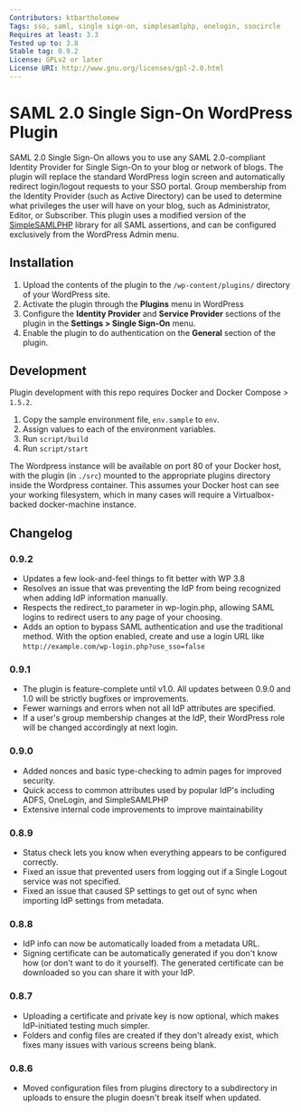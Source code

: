 ```yaml
---
Contributors: ktbartholomew
Tags: sso, saml, single sign-on, simplesamlphp, onelogin, ssocircle
Requires at least: 3.3
Tested up to: 3.8
Stable tag: 0.9.2
License: GPLv2 or later
License URI: http://www.gnu.org/licenses/gpl-2.0.html
---
```

# SAML 2.0 Single Sign-On WordPress Plugin

SAML 2.0 Single Sign-On allows you to use any SAML 2.0-compliant Identity Provider for Single Sign-On to your blog or network of blogs.  The plugin will replace the standard WordPress login screen and automatically redirect login/logout requests to your SSO portal. Group membership from the Identity Provider (such as Active Directory) can be used to determine what privileges the user will have on your blog, such as Administrator, Editor, or Subscriber. This plugin uses a modified version of the [SimpleSAMLPHP](https://simplesamlphp.org/) library for all SAML assertions, and can be configured exclusively from the WordPress Admin menu.

## Installation

1. Upload the contents of the plugin to the `/wp-content/plugins/` directory of your WordPress site.
2. Activate the plugin through the **Plugins** menu in WordPress
3. Configure the **Identity Provider** and **Service Provider** sections of the plugin in the **Settings > Single Sign-On** menu.
4. Enable the plugin to do authentication on the **General** section of the plugin.

## Development

Plugin development with this repo requires Docker and Docker Compose > `1.5.2`.

1. Copy the sample environment file, `env.sample` to `env`.
1. Assign values to each of the environment variables.
1. Run `script/build`
1. Run `script/start`

The Wordpress instance will be available on port 80 of your Docker host, with the plugin (in `./src`) mounted to the appropriate plugins directory inside the Wordpress container. This assumes your Docker host can see your working filesystem, which in many cases will require a Virtualbox-backed docker-machine instance.

## Changelog

### 0.9.2
* Updates a few look-and-feel things to fit better with WP 3.8
* Resolves an issue that was preventing the IdP from being recognized when adding IdP information manually.
* Respects the redirect_to parameter in wp-login.php, allowing SAML logins to redirect users to any page of your choosing.
* Adds an option to bypass SAML authentication and use the traditional method. With the option enabled, create and use a login URL like `http://example.com/wp-login.php?use_sso=false`

### 0.9.1
* The plugin is feature-complete until v1.0. All updates between 0.9.0 and 1.0 will be strictly bugfixes or improvements.
* Fewer warnings and errors when not all IdP attributes are specified.
* If a user's group membership changes at the IdP, their WordPress role will be changed accordingly at next login.

### 0.9.0
* Added nonces and basic type-checking to admin pages for improved security.
* Quick access to common attributes used by popular IdP's including ADFS, OneLogin, and SimpleSAMLPHP
* Extensive internal code improvements to improve maintainability

### 0.8.9
* Status check lets you know when everything appears to be configured correctly.
* Fixed an issue that prevented users from logging out if a Single Logout service was not specified.
* Fixed an issue that caused SP settings to get out of sync when importing IdP settings from metadata.

### 0.8.8
* IdP info can now be automatically loaded from a metadata URL.
* Signing certificate can be automatically generated if you don't know how (or don't want to do it yourself). The generated certificate can be downloaded so you can share it with your IdP.

### 0.8.7
* Uploading a certificate and private key is now optional, which makes IdP-initiated testing much simpler.
* Folders and config files are created if they don't already exist, which fixes many issues with various screens being blank.

### 0.8.6
* Moved configuration files from plugins directory to a subdirectory in uploads to ensure the plugin doesn't break itself when updated.
